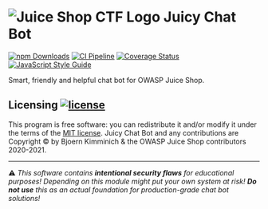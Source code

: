 # ![Juice Shop CTF Logo](https://github.com/juice-shop/juicy-chat-bot/raw/master/JuicyChatBot.png) Juicy Chat Bot

[![npm Downloads](https://img.shields.io/npm/dm/juicy-chat-bot.svg)](https://www.npmjs.com/package/juicy-chat-bot)
[![CI Pipeline](https://github.com/juice-shop/juicy-chat-bot/actions/workflows/ci.yml/badge.svg)](https://github.com/juice-shop/juicy-chat-bot/actions/workflows/ci.yml)
[![Coverage Status](https://coveralls.io/repos/github/juice-shop/juicy-chat-bot/badge.svg?branch=master)](https://coveralls.io/github/juice-shop/juicy-chat-bot?branch=master)
[![JavaScript Style Guide](https://img.shields.io/badge/code%20style-standard-brightgreen.svg)](http://standardjs.com/)

Smart, friendly and helpful chat bot for OWASP Juice Shop.

## Licensing [![license](https://img.shields.io/github/license/juice-shop/juicy-chat-bot.svg)](LICENSE)

This program is free software: you can redistribute it and/or modify it
under the terms of the [MIT license](LICENSE). Juicy Chat Bot and any
contributions are Copyright © by Bjoern Kimminich & the OWASP Juice Shop
contributors 2020-2021.

---

⚠️ _This software contains **intentional security flaws** for
educational purposes! Depending on this module might put your own system
at risk! **Do not use** this as an actual foundation for
production-grade chat bot solutions!_

